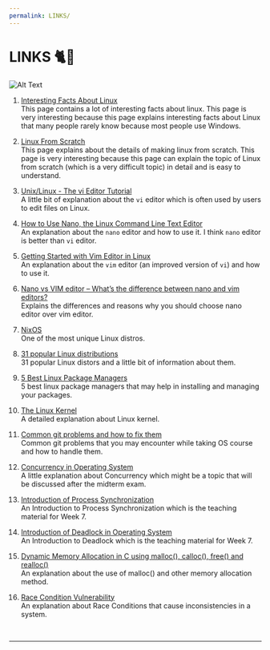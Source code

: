 ```yaml
---
permalink: LINKS/
---
```


# LINKS 🐈🌻
![Alt Text](https://media.giphy.com/media/4N5ddOOJJ7gtKTgNac/giphy.gif)

1. [Interesting Facts About Linux](https://www.omgubuntu.co.uk/2018/08/interesting-facts-about-linux)<br>
This page contains a lot of interesting facts about linux.
This page is very interesting because this page explains interesting facts about Linux that many people rarely know because most people use Windows.

2. [Linux From Scratch](https://www.linuxfromscratch.org)<br>
This page explains about the details of making linux from scratch.
This page is very interesting because this page can explain the topic of Linux from scratch (which is a very difficult topic) in detail and is easy to understand.

3. [Unix/Linux - The vi Editor Tutorial](https://www.tutorialspoint.com/unix/unix-vi-editor.htmg)<br>
A little bit of explanation about the `vi` editor which is often used by users to edit files on Linux.

4. [How to Use Nano, the Linux Command Line Text Editor](https://linuxize.com/post/how-to-use-nano-text-editor/)<br>
An explanation about the `nano` editor and how to use it. I think `nano` editor is better than `vi` editor.

5. [Getting Started with Vim Editor in Linux](https://www.geeksforgeeks.org/getting-started-with-vim-editor-in-linux/)<br>
An explanation about the `vim` editor (an improved version of `vi`) and how to use it.

6. [Nano vs VIM editor – What’s the difference between nano and vim editors?](https://www.geeksforgeeks.org/nano-vs-vim-editor-whats-the-difference-between-nano-and-vim-editors/)<br>
Explains the differences and reasons why you should choose nano editor over vim editor.

7. [NixOS](https://nixos.org)<br>
One of the most unique Linux distros.

8. [31 popular Linux distributions](https://www.stackscale.com/blog/popular-linux-distributions/)<br>
31 popular Linux distors and a little bit of information about them.

9. [5 Best Linux Package Managers](https://blog.packagecloud.io/5-best-linux-package-managers/)<br>
5 best linux package managers that may help in installing and managing your packages.

10. [The Linux Kernel](https://docs.kernel.org)<br>
A detailed explanation about Linux kernel.

11. [Common git problems and how to fix them](https://medium.com/@basitalkaff/common-git-problems-and-how-to-fix-them-878ef750a015)<br>
Common git problems that you may encounter while taking OS course and how to handle them.

12. [Concurrency in Operating System](https://www.geeksforgeeks.org/concurrency-in-operating-system/)<br>
A little explanation about Concurrency which might be a topic that will be discussed after the midterm exam.

13. [Introduction of Process Synchronization](https://www.geeksforgeeks.org/introduction-of-process-synchronization/)<br>
An Introduction to Process Synchronization which is the teaching material for Week 7.

14. [Introduction of Deadlock in Operating System](https://www.geeksforgeeks.org/introduction-of-deadlock-in-operating-system/)<br>
An Introduction to Deadlock which is the teaching material for Week 7.

15. [Dynamic Memory Allocation in C using malloc(), calloc(), free() and realloc()](https://www.geeksforgeeks.org/dynamic-memory-allocation-in-c-using-malloc-calloc-free-and-realloc/)<br>
An explanation about the use of malloc() and other memory allocation method.

16. [Race Condition Vulnerability](https://www.geeksforgeeks.org/race-condition-vulnerability/)<br>
An explanation about Race Conditions that cause inconsistencies in a system.

<br>
<hr>
